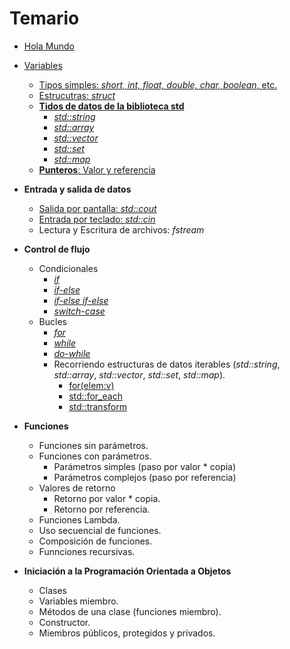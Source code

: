 # Temario

* [Hola Mundo](./temario/holamundo/README.md)
* [Variables](./temario/variables/README.md)

  * [Tipos simples: _short, int, float, double, char, boolean_, etc.](./temario/variables/tipossimples.md)
  * [Estrucutras: _struct_](./temario/variables/estructuras.md)
  * **[Tidos de datos de la biblioteca std](./temario/datosstd/README.md)**
    * [_std::string_](./temario/datosstd/string.md)
    * [_std::array_](./temario/datosstd/array.md)
    * [_std::vector_](./temario/datosstd/vector.md)
    * [_std::set_](./temario/datosstd/set.md)
    * [_std::map_](./temario/datosstd/map.md)
  * [**Punteros**: Valor y referencia](./temario/punteros.md/)

* **Entrada y salida de datos**
  * [Salida por pantalla: _std::cout_](./temario/inout/cincout.md)
  * [Entrada por teclado: _std::cin_](./temario/inout/cincout.md)
  * Lectura y Escritura de archivos: _fstream_
* **Control de flujo**
  * Condicionales
    * [_if_](./temario/flujo/ifelse.md)
    * [_if-else_](./temario/flujo/ifelse.md)
    * [_if-else if-else_](./temario/flujo/ifelse.md)
    * [_switch-case_](./temario/flujo/switch.md)
  * Bucles
    * [_for_](./temario/flujo/for.md)
    * [_while_](./temario/flujo/while.md)
    * [_do-while_](./temario/flujo/dowhile.md)
    * Recorriendo estructuras de datos iterables (_std::string_, _std::array_, _std::vector_, _std::set_, _std::map_).
      * [for(elem:v)](./temario/flujo/forelem.md)
      * [std::for_each](./temario/flujo/foreach.md)
      * [std::transform](./temario/flujo/transform.md)
* **Funciones**

  * Funciones sin parámetros.
  * Funciones con parámetros.
    * Parámetros simples (paso por valor * copia)
    * Parámetros complejos (paso por referencia)
  * Valores de retorno
    * Retorno por valor * copia.
    * Retorno por referencia.
  * Funciones Lambda.
  * Uso secuencial de funciones.
  * Composición de funciones.
  * Funnciones recursivas.

* **Iniciación a la Programación Orientada a Objetos**
  * Clases
  * Variables miembro.
  * Métodos de una clase (funciones miembro).
  * Constructor.
  * Miembros públicos, protegidos y privados.